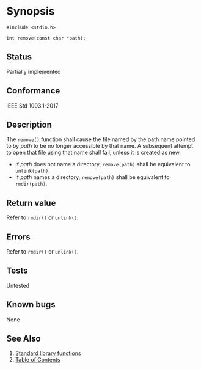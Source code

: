 # Synopsis

`#include <stdio.h>`

`int remove(const char *path);`

## Status

Partially implemented

## Conformance

IEEE Std 1003.1-2017

## Description

The `remove()` function shall cause the file named by the path name pointed to by _path_ to be no longer accessible by
that name. A subsequent attempt to open that file using that name shall fail, unless it is created as new.

* If _path_ does not name a directory, `remove(path)` shall be equivalent to `unlink(path)`.
* If _path_ names a directory, `remove(path)` shall be equivalent to `rmdir(path)`.

## Return value

Refer to `rmdir()` or `unlink()`.

## Errors

Refer to `rmdir()` or `unlink()`.

## Tests

Untested

## Known bugs

None

## See Also

1. [Standard library functions](../README.md)
2. [Table of Contents](../../../README.md)
